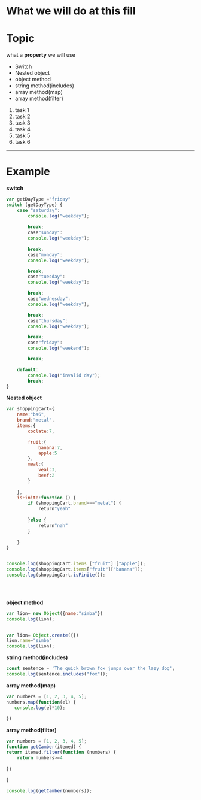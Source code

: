 # What we will do at this fill 
# Topic
what a **property** we will use 

* Switch
* Nested object
* object method
* string method(includes)
* array method(map)
* array method(filter)
  
1. task 1
2. task 2 
3. task 3
4. task 4
5. task 5
6. task 6
___

# Example
**switch**
``` javascript
var getDayType ="friday"
switch (getDayType) {
    case "saturday":
        console.log("weekday");
        
        break;
        case"sunday":
        console.log("weekday");
        
        break;
        case"monday":
        console.log("weekday");

        break;
        case"tuesday":
        console.log("weekday");

        break;
        case"wednesday":
        console.log("weekday");

        break;
        case"thursday":
        console.log("weekday");

        break;
        case"friday":
        console.log("weekend");

        break;

    default:
        console.log("invalid day");
        break;
}

```
**Nested object**
```javascript
var shoppingCart={
    name:"bs6",
    brand:"metal",
    items:{
        coclate:7,

        fruit:{
            banana:7,
            apple:5
        },
        meal:{
            veal:3,
            beef:2
        }
        
    },
    isFinite:function () {
        if (shoppingCart.brand==="metal") {
            return"yeah"
            
        }else {
            return"nah"
        }
        
    }
}


console.log(shoppingCart.items ["fruit"] ["apple"]);
console.log(shoppingCart.items["fruit"]["banana"]);
console.log(shoppingCart.isFinite());


 

```


**object method**
```javascript
var lion= new Object({name:"simba"})
console.log(lion);


var lion= Object.create({})
lion.name="simba"
console.log(lion);


```

**string method(includes)**
```javascript
const sentence = 'The quick brown fox jumps over the lazy dog';
console.log(sentence.includes("fox"));


 ```
 **array method(map)**
 ```javascript
 var numbers = [1, 2, 3, 4, 5];
numbers.map(function(el) {
    console.log(el*10);
    
})
 ```

 **array method(filter)**
 


```javascript
var numbers = [1, 2, 3, 4, 5];
function getCamber(itemed) {
return itemed.filter(function (numbers) {
    return numbers>=4
    
})
    
}

console.log(getCamber(numbers));
```